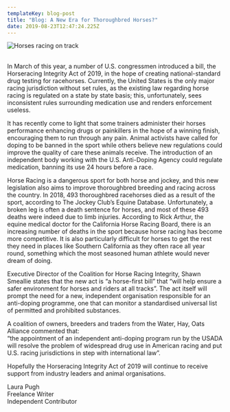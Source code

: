 ```yaml
---
templateKey: blog-post
title: "Blog: A New Era for Thoroughbred Horses?"
date: 2019-08-23T12:47:24.225Z
---
```

![Horses racing on track](/img/unnamed-1-.jpg "Blog: A New Era for Thoroughbred Horses?")

<!--StartFragment-->

\
In March of this year, a number of U.S. congressmen introduced a bill, the Horseracing Integrity Act of 2019, in the hope of creating national-standard drug testing for racehorses. Currently, the United States is the only major racing jurisdiction without set rules, as the existing law regarding horse racing is regulated on a state by state basis; this, unfortunately, sees inconsistent rules surrounding medication use and renders enforcement useless.

It has recently come to light that some trainers administer their horses performance enhancing drugs or painkillers in the hope of a winning finish, encouraging them to run through any pain. Animal activists have called for doping to be banned in the sport while others believe new regulations could improve the quality of care these animals receive. The introduction of an independent body working with the U.S. Anti-Doping Agency could regulate medication, banning its use 24 hours before a race.

Horse Racing is a dangerous sport for both horse and jockey, and this new legislation also aims to improve thoroughbred breeding and racing across the country. In 2018, 493 thoroughbred racehorses died as a result of the sport, according to The Jockey Club’s Equine Database. Unfortunately, a broken leg is often a death sentence for horses, and most of these 493 deaths were indeed due to limb injuries. According to Rick Arthur, the equine medical doctor for the California Horse Racing Board, there is an increasing number of deaths in the sport because horse racing has become more competitive. It is also particularly difficult for horses to get the rest they need in places like Southern California as they often race all year round, something which the most seasoned human athlete would never dream of doing.

Executive Director of the Coalition for Horse Racing Integrity, Shawn Smeallie states that the new act is “a horse-first bill” that “will help ensure a safer environment for horses and riders at all tracks”. The act itself will prompt the need for a new, independent organisation responsible for an anti-doping programme, one that can monitor a standardised universal list of permitted and prohibited substances.

A coalition of owners, breeders and traders from the Water, Hay, Oats Alliance commented that:\
“the appointment of an independent anti-doping program run by the USADA will resolve the problem of widespread drug use in American racing and put U.S. racing jurisdictions in step with international law”.

Hopefully the Horseracing Integrity Act of 2019 will continue to receive support from industry leaders and animal organisations.

Laura Pugh\
Freelance Writer\
Independent Contributor

<!--EndFragment-->